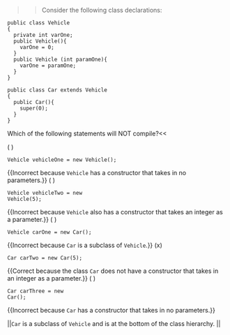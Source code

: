 >>Consider the following class declarations:

```
public class Vehicle
{
  private int varOne;
  public Vehicle(){ 
    varOne = 0; 
  }
  public Vehicle (int paramOne){ 
    varOne = paramOne; 
  }
}

public class Car extends Vehicle
{
  public Car(){ 
    super(0); 
  }
}
```

Which of the following statements will NOT compile?<<

( ) <pre><code>Vehicle vehicleOne = new Vehicle();</code></pre> {{Incorrect because <code>Vehicle</code> has a constructor that takes in no parameters.}}
( ) <pre><code>Vehicle vehicleTwo = new Vehicle(5);</code></pre> {{Incorrect because <code>Vehicle</code> also has a constructor that takes an integer as a parameter.}}
( ) <pre><code>Vehicle carOne = new Car();</code></pre> {{Incorrect because <code>Car</code> is a subclass of <code>Vehicle</code>.}}
(x) <pre><code>Car carTwo = new Car(5);</code></pre> {{Correct because the class <code>Car</code> does not have a constructor that takes in an integer as a parameter.}}
( ) <pre><code>Car carThree = new Car();</code></pre> {{Incorrect because <code>Car</code> has a constructor that takes in no parameters.}}

||<code>Car</code> is a subclass of <code>Vehicle</code> and is at the bottom of the class hierarchy. ||
